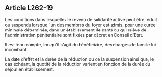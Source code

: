 ## Article L262-19

Les conditions dans lesquelles le revenu de solidarité active peut être réduit ou suspendu lorsque l'un des
membres du foyer est admis, pour une durée minimale déterminée, dans un établissement de santé ou qui
relève de l'administration pénitentiaire sont fixées par décret en Conseil d'Etat.

Il est tenu compte, lorsqu'il s'agit du bénéficiaire, des charges de famille lui incombant.

La date d'effet et la durée de la réduction ou de la suspension ainsi que, le cas échéant, la quotité de la
réduction varient en fonction de la durée du séjour en établissement.

